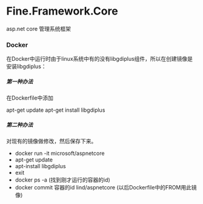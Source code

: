 # Fine.Framework.Core
asp.net core 管理系统框架

### Docker 
在Docker中运行时由于linux系统中有的没有libgdiplus组件，所以在创建镜像是安装libgdiplus：
##### 第一种办法
在Dockerfile中添加

apt-get update
apt-get install libgdiplus


##### 第二种办法
对现有的镜像做修改，然后保存下来。
 - docker run -it microsoft/aspnetcore
 - apt-get update
 - apt-install libgdiplus
 - exit
 - docker ps -a (找到刚才运行的容器的id)
 - docker commit 容器的id lind/aspnetcore (以后Dockerfile中的FROM用此镜像)



